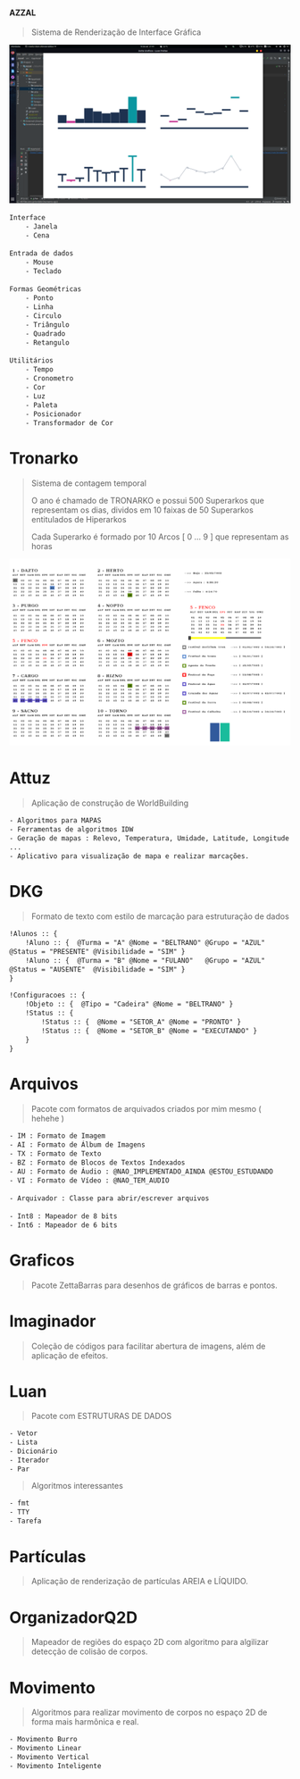 #### AZZAL

> Sistema de Renderização de Interface Gráfica

![AZZAL](https://github.com/luandkg/Azzal/blob/master/res/azzal_01.png)

    Interface
        - Janela
        - Cena

    Entrada de dados
        - Mouse
        - Teclado
        
    Formas Geométricas
        - Ponto
        - Linha
        - Circulo
        - Triângulo
        - Quadrado
        - Retangulo
        
    Utilitários
        - Tempo
        - Cronometro
        - Cor
        - Luz
        - Paleta
        - Posicionador
        - Transformador de Cor


# Tronarko

> Sistema de contagem temporal
> 
> O ano é chamado de TRONARKO e possui 500 Superarkos que representam os dias, dividos em 10 faixas de 50 Superarkos entitulados de Hiperarkos
>
> Cada Superarko é formado por 10 Arcos [ 0 ... 9 ] que representam as horas

![TRONARKO](https://github.com/luandkg/Azzal/blob/master/res/tronarko.png)


# Attuz

> Aplicação de construção de WorldBuilding

    - Algoritmos para MAPAS
    - Ferramentas de algoritmos IDW
    - Geração de mapas : Relevo, Temperatura, Umidade, Latitude, Longitude ...
    - Aplicativo para visualização de mapa e realizar marcações.


# DKG

> Formato de texto com estilo de marcação para estruturação de dados

~~~
!Alunos :: {
    !Aluno :: {  @Turma = "A" @Nome = "BELTRANO" @Grupo = "AZUL" @Status = "PRESENTE" @Visibilidade = "SIM" }
    !Aluno :: {  @Turma = "B" @Nome = "FULANO"   @Grupo = "AZUL" @Status = "AUSENTE"  @Visibilidade = "SIM" }
}
~~~

~~~
!Configuracoes :: {
    !Objeto :: {  @Tipo = "Cadeira" @Nome = "BELTRANO" }
    !Status :: {
        !Status :: {  @Nome = "SETOR_A" @Nome = "PRONTO" }
        !Status :: {  @Nome = "SETOR_B" @Nome = "EXECUTANDO" }
    }
}
~~~

# Arquivos

> Pacote com formatos de arquivados criados por mim mesmo ( hehehe )

    - IM : Formato de Imagem
    - AI : Formato de Álbum de Imagens
    - TX : Formato de Texto
    - BZ : Formato de Blocos de Textos Indexados
    - AU : Formato de Áudio : @NAO_IMPLEMENTADO_AINDA @ESTOU_ESTUDANDO
    - VI : Formato de Vídeo : @NAO_TEM_AUDIO

    - Arquivador : Classe para abrir/escrever arquivos

    - Int8 : Mapeador de 8 bits
    - Int6 : Mapeador de 6 bits

# Graficos

> Pacote ZettaBarras para desenhos de gráficos de barras e pontos.

# Imaginador

> Coleção de códigos para facilitar abertura de imagens, além de aplicação de efeitos.

# Luan

> Pacote com ESTRUTURAS DE DADOS

    - Vetor
    - Lista
    - Dicionário
    - Iterador
    - Par

> Algoritmos interessantes

    - fmt 
    - TTY
    - Tarefa

# Partículas

> Aplicação de renderização de partículas AREIA e LÍQUIDO.

# OrganizadorQ2D

> Mapeador de regiões do espaço 2D com algoritmo para algilizar detecção de colisão de corpos.

# Movimento

> Algoritmos para realizar movimento de corpos no espaço 2D de forma mais harmônica e real.

    - Movimento Burro
    - Movimento Linear
    - Movimento Vertical
    - Movimento Inteligente
